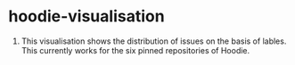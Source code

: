 # hoodie-visualisation

1. This visualisation shows the distribution of issues on the basis of lables. This currently works for the six pinned repositories of Hoodie.
